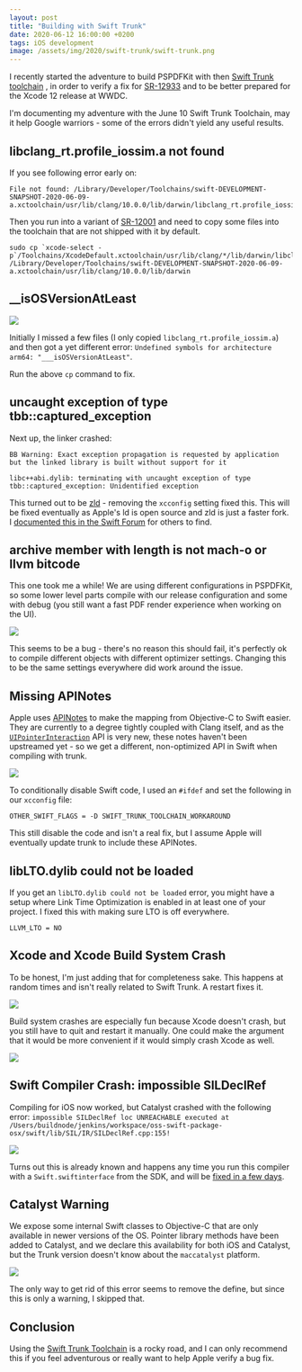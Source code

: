 ```yaml
---
layout: post
title: "Building with Swift Trunk"
date: 2020-06-12 16:00:00 +0200
tags: iOS development
image: /assets/img/2020/swift-trunk/swift-trunk.png
---
```


I recently started the adventure to build PSPDFKit with then [Swift Trunk toolchain](https://swift.org/download/) , in order to verify a fix for [SR-12933](https://steipete.com/posts/couldnt-irgen-expression/) and to be better prepared for the Xcode 12 release at WWDC.

I'm documenting my adventure with the June 10 Swift Trunk Toolchain, may it help Google warriors - some of the errors didn't yield any useful results.

## libclang_rt.profile_iossim.a not found

If you see following error early on:

```
File not found: /Library/Developer/Toolchains/swift-DEVELOPMENT-SNAPSHOT-2020-06-09-a.xctoolchain/usr/lib/clang/10.0.0/lib/darwin/libclang_rt.profile_iossim.a
```

Then you run into a variant of [SR-12001](https://bugs.swift.org/browse/SR-12001) and need to copy some files into the toolchain that are not shipped with it by default.

```
sudo cp `xcode-select -p`/Toolchains/XcodeDefault.xctoolchain/usr/lib/clang/*/lib/darwin/libclang_rt.*.a /Library/Developer/Toolchains/swift-DEVELOPMENT-SNAPSHOT-2020-06-09-a.xctoolchain/usr/lib/clang/10.0.0/lib/darwin
```

## __isOSVersionAtLeast

![](/assets/img/2020/swift-trunk/isOSVersion.png)

Initially I missed a few files (I only copied `libclang_rt.profile_iossim.a`) and then got a yet different error: `Undefined symbols for architecture arm64: "___isOSVersionAtLeast"`.

Run the above `cp` command to fix.

## uncaught exception of type tbb::captured_exception

Next up, the linker crashed:

```
BB Warning: Exact exception propagation is requested by application but the linked library is built without support for it

libc++abi.dylib: terminating with uncaught exception of type tbb::captured_exception: Unidentified exception
```

This turned out to be [zld](/posts/zld-a-faster-linker/) - removing the `xcconfig` setting fixed this. This will be fixed eventually as Apple's ld is open source and zld is just a faster fork. I [documented this in the Swift Forum](https://forums.swift.org/t/swift-toolchain-fails-to-compile-with-tbb-unidentified-exception/37434) for others to find.

## archive member with length is not mach-o or llvm bitcode

This one took me a while! We are using different configurations in PSPDFKit, so some lower level parts compile with our release configuration and some with debug (you still want a fast PDF render experience when working on the UI).

![](/assets/img/2020/swift-trunk/not-macho.png)

This seems to be a bug - there's no reason this should fail, it's perfectly ok to compile different objects with different optimizer settings. Changing this to be the same settings everywhere did work around the issue.

## Missing APINotes

Apple uses [APINotes](https://pspdfkit.com/blog/2018/first-class-swift-api-for-objective-c-frameworks/) to make the mapping from Objective-C to Swift easier. They are currently to a degree tightly coupled with Clang itself, and as the [`UIPointerInteraction`](https://pspdfkit.com/blog/2020/supporting-pointer-interactions/) API is very new, these notes haven't been upstreamed yet - so we get a different, non-optimized API in Swift when compiling with trunk.

![](/assets/img/2020/swift-trunk/gesture.png)

To conditionally disable Swift code, I used an `#ifdef` and set the following in our `xcconfig` file:

```
OTHER_SWIFT_FLAGS = -D SWIFT_TRUNK_TOOLCHAIN_WORKAROUND
```

This still disable the code and isn't a real fix, but I assume Apple will eventually update trunk to include these APINotes.


## libLTO.dylib could not be loaded

If you get an `libLTO.dylib could not be loaded` error, you might have a setup where Link Time Optimization is enabled in at least one of your project. I fixed this with making sure LTO is off everywhere.

```
LLVM_LTO = NO
```

## Xcode and Xcode Build System Crash

To be honest, I'm just adding that for completeness sake. This happens at random times and isn't really related to Swift Trunk. A restart fixes it.

![](/assets/img/2020/swift-trunk/xcodecrash.png)

Build system crashes are especially fun because Xcode doesn't crash, but you still have to quit and restart it manually. One could make the argument that it would be more convenient if it would simply crash Xcode as well.

![](/assets/img/2020/swift-trunk/buildsystem.png)

## Swift Compiler Crash: impossible SILDeclRef

Compiling for iOS now worked, but Catalyst crashed with the following error: `impossible SILDeclRef loc UNREACHABLE executed at /Users/buildnode/jenkins/workspace/oss-swift-package-osx/swift/lib/SIL/IR/SILDeclRef.cpp:155!`

![](/assets/img/2020/swift-trunk/swift-catalyst-crash.png)

Turns out this is already known and happens any time you run this compiler with a `Swift.swiftinterface` from the SDK, and will be [fixed in a few days](https://twitter.com/slava_pestov/status/1271150466404155399).

## Catalyst Warning

We expose some internal Swift classes to Objective-C that are only available in newer versions of the OS. Pointer library methods have been added to Catalyst, and we declare this availability for both iOS and Catalyst, but the Trunk version doesn't know about the `maccatalyst` platform.

![](/assets/img/2020/swift-trunk/catalyst-objc.png)

The only way to get rid of this error seems to remove the define, but since this is only a warning, I skipped that.

## Conclusion

Using the [Swift Trunk Toolchain](https://swift.org/download/) is a rocky road, and I can only recommend this if you feel adventurous or really want to help Apple verify a bug fix.


